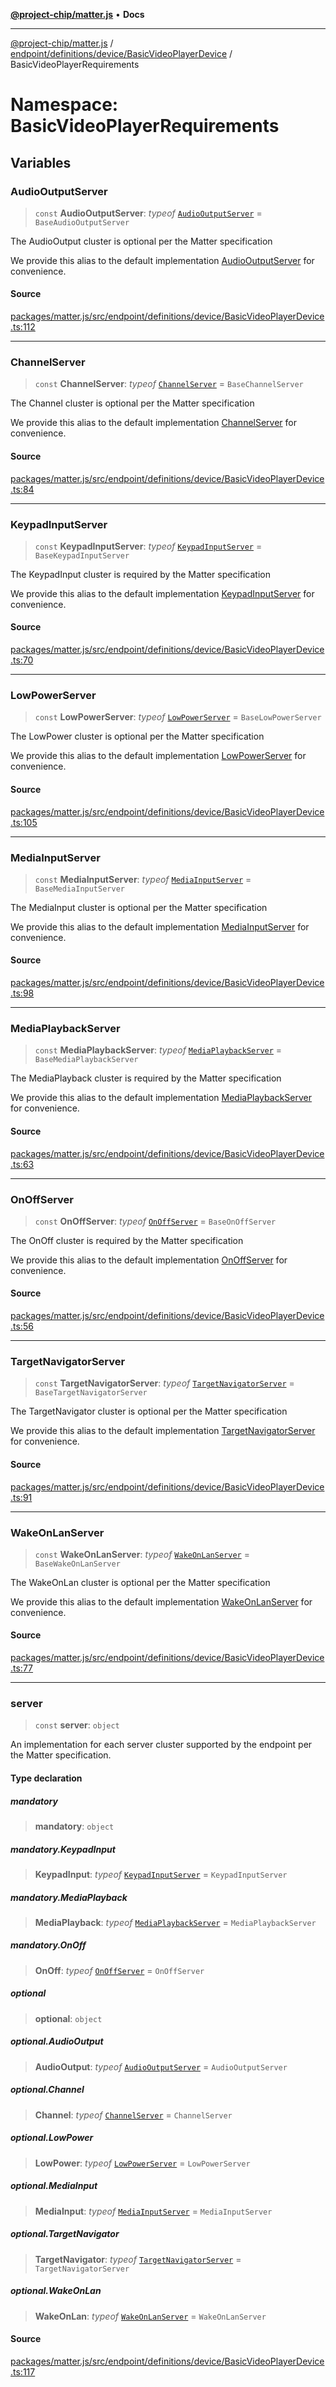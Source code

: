 [**@project-chip/matter.js**](../../../../../../README.md) • **Docs**

***

[@project-chip/matter.js](../../../../../../modules.md) / [endpoint/definitions/device/BasicVideoPlayerDevice](../../README.md) / BasicVideoPlayerRequirements

# Namespace: BasicVideoPlayerRequirements

## Variables

### AudioOutputServer

> `const` **AudioOutputServer**: *typeof* [`AudioOutputServer`](../../../../../../behavior/definitions/audio-output/export/classes/AudioOutputServer.md) = `BaseAudioOutputServer`

The AudioOutput cluster is optional per the Matter specification

We provide this alias to the default implementation [AudioOutputServer](README.md#audiooutputserver) for convenience.

#### Source

[packages/matter.js/src/endpoint/definitions/device/BasicVideoPlayerDevice.ts:112](https://github.com/project-chip/matter.js/blob/7a8cbb56b87d4ccf34bec5a9a95ab40a1711324f/packages/matter.js/src/endpoint/definitions/device/BasicVideoPlayerDevice.ts#L112)

***

### ChannelServer

> `const` **ChannelServer**: *typeof* [`ChannelServer`](../../../../../../behavior/definitions/channel/export/classes/ChannelServer.md) = `BaseChannelServer`

The Channel cluster is optional per the Matter specification

We provide this alias to the default implementation [ChannelServer](README.md#channelserver) for convenience.

#### Source

[packages/matter.js/src/endpoint/definitions/device/BasicVideoPlayerDevice.ts:84](https://github.com/project-chip/matter.js/blob/7a8cbb56b87d4ccf34bec5a9a95ab40a1711324f/packages/matter.js/src/endpoint/definitions/device/BasicVideoPlayerDevice.ts#L84)

***

### KeypadInputServer

> `const` **KeypadInputServer**: *typeof* [`KeypadInputServer`](../../../../../../behavior/definitions/keypad-input/export/classes/KeypadInputServer.md) = `BaseKeypadInputServer`

The KeypadInput cluster is required by the Matter specification

We provide this alias to the default implementation [KeypadInputServer](README.md#keypadinputserver) for convenience.

#### Source

[packages/matter.js/src/endpoint/definitions/device/BasicVideoPlayerDevice.ts:70](https://github.com/project-chip/matter.js/blob/7a8cbb56b87d4ccf34bec5a9a95ab40a1711324f/packages/matter.js/src/endpoint/definitions/device/BasicVideoPlayerDevice.ts#L70)

***

### LowPowerServer

> `const` **LowPowerServer**: *typeof* [`LowPowerServer`](../../../../../../behavior/definitions/low-power/export/namespaces/LowPowerServer/README.md) = `BaseLowPowerServer`

The LowPower cluster is optional per the Matter specification

We provide this alias to the default implementation [LowPowerServer](README.md#lowpowerserver) for convenience.

#### Source

[packages/matter.js/src/endpoint/definitions/device/BasicVideoPlayerDevice.ts:105](https://github.com/project-chip/matter.js/blob/7a8cbb56b87d4ccf34bec5a9a95ab40a1711324f/packages/matter.js/src/endpoint/definitions/device/BasicVideoPlayerDevice.ts#L105)

***

### MediaInputServer

> `const` **MediaInputServer**: *typeof* [`MediaInputServer`](../../../../../../behavior/definitions/media-input/export/classes/MediaInputServer.md) = `BaseMediaInputServer`

The MediaInput cluster is optional per the Matter specification

We provide this alias to the default implementation [MediaInputServer](README.md#mediainputserver) for convenience.

#### Source

[packages/matter.js/src/endpoint/definitions/device/BasicVideoPlayerDevice.ts:98](https://github.com/project-chip/matter.js/blob/7a8cbb56b87d4ccf34bec5a9a95ab40a1711324f/packages/matter.js/src/endpoint/definitions/device/BasicVideoPlayerDevice.ts#L98)

***

### MediaPlaybackServer

> `const` **MediaPlaybackServer**: *typeof* [`MediaPlaybackServer`](../../../../../../behavior/definitions/media-playback/export/classes/MediaPlaybackServer.md) = `BaseMediaPlaybackServer`

The MediaPlayback cluster is required by the Matter specification

We provide this alias to the default implementation [MediaPlaybackServer](README.md#mediaplaybackserver) for convenience.

#### Source

[packages/matter.js/src/endpoint/definitions/device/BasicVideoPlayerDevice.ts:63](https://github.com/project-chip/matter.js/blob/7a8cbb56b87d4ccf34bec5a9a95ab40a1711324f/packages/matter.js/src/endpoint/definitions/device/BasicVideoPlayerDevice.ts#L63)

***

### OnOffServer

> `const` **OnOffServer**: *typeof* [`OnOffServer`](../../../../../../behavior/definitions/on-off/export/namespaces/OnOffServer/README.md) = `BaseOnOffServer`

The OnOff cluster is required by the Matter specification

We provide this alias to the default implementation [OnOffServer](README.md#onoffserver) for convenience.

#### Source

[packages/matter.js/src/endpoint/definitions/device/BasicVideoPlayerDevice.ts:56](https://github.com/project-chip/matter.js/blob/7a8cbb56b87d4ccf34bec5a9a95ab40a1711324f/packages/matter.js/src/endpoint/definitions/device/BasicVideoPlayerDevice.ts#L56)

***

### TargetNavigatorServer

> `const` **TargetNavigatorServer**: *typeof* [`TargetNavigatorServer`](../../../../../../behavior/definitions/target-navigator/export/classes/TargetNavigatorServer.md) = `BaseTargetNavigatorServer`

The TargetNavigator cluster is optional per the Matter specification

We provide this alias to the default implementation [TargetNavigatorServer](README.md#targetnavigatorserver) for convenience.

#### Source

[packages/matter.js/src/endpoint/definitions/device/BasicVideoPlayerDevice.ts:91](https://github.com/project-chip/matter.js/blob/7a8cbb56b87d4ccf34bec5a9a95ab40a1711324f/packages/matter.js/src/endpoint/definitions/device/BasicVideoPlayerDevice.ts#L91)

***

### WakeOnLanServer

> `const` **WakeOnLanServer**: *typeof* [`WakeOnLanServer`](../../../../../../behavior/definitions/wake-on-lan/export/classes/WakeOnLanServer.md) = `BaseWakeOnLanServer`

The WakeOnLan cluster is optional per the Matter specification

We provide this alias to the default implementation [WakeOnLanServer](README.md#wakeonlanserver) for convenience.

#### Source

[packages/matter.js/src/endpoint/definitions/device/BasicVideoPlayerDevice.ts:77](https://github.com/project-chip/matter.js/blob/7a8cbb56b87d4ccf34bec5a9a95ab40a1711324f/packages/matter.js/src/endpoint/definitions/device/BasicVideoPlayerDevice.ts#L77)

***

### server

> `const` **server**: `object`

An implementation for each server cluster supported by the endpoint per the Matter specification.

#### Type declaration

##### mandatory

> **mandatory**: `object`

##### mandatory.KeypadInput

> **KeypadInput**: *typeof* [`KeypadInputServer`](../../../../../../behavior/definitions/keypad-input/export/classes/KeypadInputServer.md) = `KeypadInputServer`

##### mandatory.MediaPlayback

> **MediaPlayback**: *typeof* [`MediaPlaybackServer`](../../../../../../behavior/definitions/media-playback/export/classes/MediaPlaybackServer.md) = `MediaPlaybackServer`

##### mandatory.OnOff

> **OnOff**: *typeof* [`OnOffServer`](../../../../../../behavior/definitions/on-off/export/namespaces/OnOffServer/README.md) = `OnOffServer`

##### optional

> **optional**: `object`

##### optional.AudioOutput

> **AudioOutput**: *typeof* [`AudioOutputServer`](../../../../../../behavior/definitions/audio-output/export/classes/AudioOutputServer.md) = `AudioOutputServer`

##### optional.Channel

> **Channel**: *typeof* [`ChannelServer`](../../../../../../behavior/definitions/channel/export/classes/ChannelServer.md) = `ChannelServer`

##### optional.LowPower

> **LowPower**: *typeof* [`LowPowerServer`](../../../../../../behavior/definitions/low-power/export/namespaces/LowPowerServer/README.md) = `LowPowerServer`

##### optional.MediaInput

> **MediaInput**: *typeof* [`MediaInputServer`](../../../../../../behavior/definitions/media-input/export/classes/MediaInputServer.md) = `MediaInputServer`

##### optional.TargetNavigator

> **TargetNavigator**: *typeof* [`TargetNavigatorServer`](../../../../../../behavior/definitions/target-navigator/export/classes/TargetNavigatorServer.md) = `TargetNavigatorServer`

##### optional.WakeOnLan

> **WakeOnLan**: *typeof* [`WakeOnLanServer`](../../../../../../behavior/definitions/wake-on-lan/export/classes/WakeOnLanServer.md) = `WakeOnLanServer`

#### Source

[packages/matter.js/src/endpoint/definitions/device/BasicVideoPlayerDevice.ts:117](https://github.com/project-chip/matter.js/blob/7a8cbb56b87d4ccf34bec5a9a95ab40a1711324f/packages/matter.js/src/endpoint/definitions/device/BasicVideoPlayerDevice.ts#L117)
